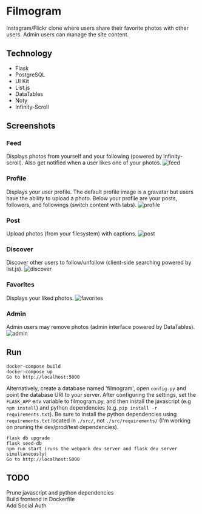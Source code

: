 # Filmogram

Instagram/Flickr clone where users share their favorite photos with other
users. Admin users can manage the site content.

Technology
----------
* Flask
* PostgreSQL
* UI Kit
* List.js
* DataTables
* Noty
* Infinity-Scroll

Screenshots
---
### Feed 
Displays photos from yourself and your following (powered by infinity-scroll). Also get notified when a user likes one of your photos.
![feed](/screenshots/feed.png?raw=true "Feed")
### Profile 
Displays your user profile. The default profile image is a gravatar but users have the ability to upload a photo. Below your profile are your posts, followers, and followings (switch content with tabs).
![profile](/screenshots/daido.png?raw=true "Profile")
### Post
Upload photos (from your filesystem) with captions.
![post](/screenshots/post.png?raw=true "Post")
### Discover 
Discover other users to follow/unfollow (client-side searching powered by
list.js).
![discover](/screenshots/discover.png?raw=true "Discover")
### Favorites 
Displays your liked photos.
![favorites](/screenshots/favorites.png?raw=true "Discover")
### Admin
Admin users may remove photos (admin interface powered by DataTables).
![admin](/screenshots/admin.png?raw=true "Admin")

Run
---
```
docker-compose build
docker-compose up
Go to http://localhost:5000
```

Alternatively, create a database named 'filmogram', open `config.py`
and point the database URI to your server. After configuring the
settings, set the `FLASK_APP` env variable to filmogram.py, and then
install the javascript (e.g `npm install`) and python dependencies
(e.g. `pip install -r requirements.txt`). Be sure to install the
python dependencies using `requirements.txt` located in `./src/`, not
`./src/requirements/` (I'm working on pruning the dev/prod/test
dependencies).

```
flask db upgrade
flask seed-db
npm run start (runs the webpack dev server and flask dev server simultaneously)
Go to http://localhost:5000
```
TODO
----
Prune javascript and python dependencies<br>
Build frontend in Dockerfile<br>
Add Social Auth
